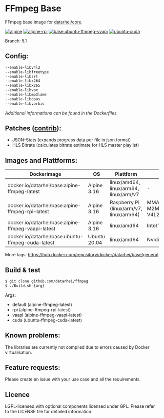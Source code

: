 # FFmpeg Base

FFmpeg base image for [datarhei/core](https://github.com/datarhei/core).

[![alpine](https://github.com/datarhei/ffmpeg/actions/workflows/build_base_alpine.yaml/badge.svg)](https://github.com/datarhei/ffmpeg/actions/workflows/build_base_alpine.yaml)
[![alpine-rpi](https://github.com/datarhei/ffmpeg/actions/workflows/build_base_alpine-rpi.yaml/badge.svg)](https://github.com/datarhei/ffmpeg/actions/workflows/build_base_alpine-rpi.yaml)
[![base:ubuntu-ffmpeg-vvapi](https://github.com/datarhei/ffmpeg/actions/workflows/build_base_ubuntu-vaapi.yaml/badge.svg)](https://github.com/datarhei/ffmpeg/actions/workflows/build_base_ubuntu-vaapi.yaml)
[![ubuntu-cuda](https://github.com/datarhei/ffmpeg/actions/workflows/build_base_ubuntu-cuda.yaml/badge.svg)](https://github.com/datarhei/ffmpeg/actions/workflows/build_base_ubuntu-cuda.yaml)

Branch: 5.1

## Config:

```sh
--enable-libv4l2
--enable-libfreetype
--enable-libsrt
--enable-libx264
--enable-libx265
--enable-libvpx
--enable-libmp3lame
--enable-libopus
--enable-libvorbis
```

_Additional informations can be found in the Dockerfiles._

## Patches ([contrib](contrib/)):

- JSON-Stats (expands progress data per file in json format)
- HLS Bitrate (calculates bitrate estimate for HLS master playlist)

## Images and Plattforms:

| Dockerimage                                        | OS           | Plattform                                | GPU                                         |
| -------------------------------------------------- | ------------ | ---------------------------------------- | ------------------------------------------- |
| docker.io/datarhei/base:alpine-ffmpeg-latest       | Alpine 3.16  | linux/amd64, linux/arm64, linux/arm/v7   | -                                           |
| docker.io/datarhei/base:alpine-ffmpeg-rpi-latest   | Alpine 3.16  | Raspberry Pi (linux/arm/v7, linux/arm64) | MMAL/OMX/V4L2-M2M (32bit), V4L2-M2M (64bit) |
| docker.io/datarhei/base:alpine-ffmpeg-vaapi-latest | Alpine 3.16  | linux/amd64                              | Intel VAAPI                                 |
| docker.io/datarhei/base:ubuntu-ffmpeg-cuda-latest  | Ubuntu 20.04 | linux/amd64                              | Nvidia Cuda                                 |

More tags: https://hub.docker.com/repository/docker/datarhei/base/general

## Build & test

```sh
$ git clone github.com/datarhei/ffmpeg
$ ./Build.sh {arg} 
```

Args:
 - default (alpine-ffmpeg-latest)
 - rpi (alpine-ffmpeg-rpi-latest)
 - vaapi (alpine-ffmpeg-vaapi-latest)
 - cuda (ubuntu-ffmpeg-cuda-latest)

## Known problems:

The libraries are currently not compiled due to errors caused by Docker virtualisation.

## Feature requests:

Please create an issue with your use case and all the requirements.

## Licence

LGPL-licensed with optional components licensed under GPL. Please refer to the LICENSE file for detailed information.
